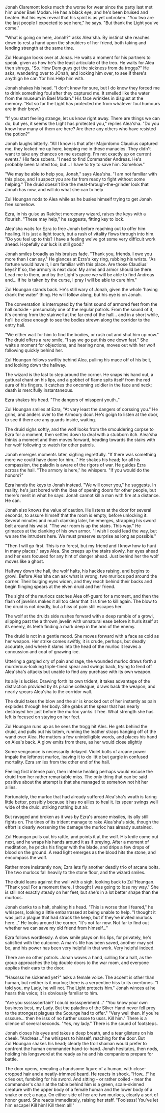 Jonah Claremont looks much the worse for wear since the party last met him under Bael Modan. He has a black eye, and he's been bruised and beaten. But his eyes reveal that his spirit is as yet unbroken. "You two are the last people I expected to see here," he says. "But thank the Light you've come."

"What is going on here, Jonah?" asks Alea'sha. By instinct she reaches down to rest a hand upon the shoulders of her friend, both taking and lending strength at the same time.

Zul'Houngan looks over at Jonas. He waits a moment for his partners to speak, given as how he's the least articulate of the treo. He waits for Alea then shrugs, "So. How Dem guys get the sickness from da troggs?" He asks, wandering over to JOnah, and looking him over, to see if there's anythign he can 'for him.Help him with.

Jonah shakes his head. "I don't know for sure, but I do know they forced me to drink something foul after they captured me. It smelled like the water from the museum in Bael Modan." His face wrinkles in disgust at the memory. "But so far the Light has protected me from whatever foul humours are in their brew."

"If you start feeling strange, let us know right away. There are things we can do, but yes, it seems the Light has protected you," replies Alea'sha. "Do you know how many of them are here? Are there any others who have resisted the potion?"

Jonah laughs bitterly. "All I know is that after Majordomo Claudius captured me, they locked me up here, keeping me in these manacles. They didn't want to take any chances on me escaping. I'm not exactly up on current events." His face sobers. "I need to find Commander Andreas. He's probably been tainted too, but... I have to try to save him. Somehow."

"We may be able to help you, Jonah," says Alea'sha. "I am not familiar with this place, and I suspect you are far from ready to fight without some helping." The druid doesn't like the meat-through-the-grinder look that Jonah has now, and will do what she can to help.

Zul'Houngan nods to Alea while as he busies himself trying to get Jonah free somehow.

Ezra, in his guise as Ratchet mercenary wizard, raises the keys with a flourish. "These may help," he suggests, fitting key to lock.

Alea'sha waits for Ezra to free Jonah before reaching out to offer him healing. It is just a light touch, but a rush of vitality flows through into him. "Do you feel up to this? I have a feeling we've got some very difficult work ahead. Hopefully our luck is still good."

Jonah smiles broadly as his bruises fade. "Thank you, friends. I owe you more than I can say." He glances at Ezra's key ring, rubbing his wrists. "As fortune would have it, I _am_ familiar with this place. Are those Claudius' keys? If so, the armory is next door. My arms and armor should be there. Lead me to them, and by the Light's grace we will be able to find Andreas and... if he is taken by the curse, I pray I will be able to cure him."

Zul'Houngan stands back. He's still wary of Jonah, given the whole 'having drank the water' thing. He will follow along, but his eye is on Jonah.

The conversation is interrupted by the faint sound of armored feet from the hall outside - presumably one of the regular patrols. From the sound of it, it's coming from the stairwell at the far end of the hall... and in a short while, he'll be close enough to see the bodies strewn along the corridor to the entry hall.

"We either wait for him to find the bodies, or rush out and shut him up now." The druid offers a rare smile, "I say we go put this one down fast." She waits a moment for objections, and hearing none, moves out with her wolf following quickly behind her.

Zul'Houngan follows swiflty behind Alea, pulling his mace off of his belt, and looking down the hallway.

The wizard is the last to step around the corner. He snaps his hand out, a guttural chant on his lips, and a gobbet of flame spits itself from the red aura of his fingers. It catches the oncoming soldier in the face and neck; death is mercifully instantaneous.

Ezra shakes his head. "The dangers of misspent youth.."

Zul'Houngan smiles at Ezra, "At vary least the dangers of corssing you." He grins, and anders over to the Armoury door. He's goign to listen at the door, to see if there are any guards inside, waiting.

The druid sighs softly, and the wolf looks from the smouldering corpse to Ezra for a moment, then settles down to deal with a stubborn itch. Alea'sha thinks a moment and then moves forward, heading towards the stairs with her wolf following to watch for other patrols.

Jonah emerges moments later, sighing regretfully. "If there was something more we could have done for him..." He shakes his head; for all his compassion, the paladin is aware of the rigors of war. He guides Ezra across the hall. "The armory is here," he whispers. "If you would do the honors?"

Ezra hands the keys to Jonah instead. "We will cover you," he suggests. In reality, he's just bored with the idea of opening doors for other people, but there's merit in what he says: Jonah cannot kill a man with fire at a distance. He can.

Jonah also knows the value of caution. He listens at the door for several seconds, to assure himself that the room is empty, before unlocking it. Several minutes and much clanking later, he emerges, strapping his sword belt around his waist. "The war room is up the stairs. This way." He grimaces at the clanking of his own armor. "I wish I could lead the way, but we are the intruders here. We must preserve surprise as long as possible."

"Then I will go first. This is no forest, but my friend and I know how to hunt in many places," says Alea. She creeps up the stairs slowly, her eyes ahead and her ears focused for any hint of danger ahead. Just behind her the wolf moves like a ghost.

Halfway down the hall, the wolf halts, his hackles raising, and begins to growl. Before Alea'sha can ask what is wrong, two murlocs pad around the corner. Their bulging eyes widen, and they reach behind their backs and begin flinging spears at the elven druid and her friend.

The sight of the murlocs catches Alea off-guard for a moment, and then the flash of javelins makes it all too clear that it is time to kill again. The blow to the druid is not deadly, but a hiss of pain still escapes her.

The wolf at the druids side rushes forward with a deep rumble of a growl, slipping past the a thrown javelin with unnatural ease before it hurls itself at its enemy, its teeth finding a mark deep in the arm of the enemy.

The druid is not in a gentle mood. She moves forward with a face as cold as her weapon. Her strike comes swiftly, it is crude, perhaps, but deadly accurate, and where it slams into the head of the murloc it leaves a concussion and coat of gnawing ice.

Uttering a gargled cry of pain and rage, the wounded murloc draws forth a murderous-looking triple-tined spear and swings back, trying to fend off Alea'sha's attacks but unable to find any purchase with its own weapon.

Its ally is luckier. Drawing forth its own trident, it takes advantage of the distraction provided by its piscine colleague, draws back the weapon, and nearly spears Alea'sha to the corridor wall.

The druid takes the blow and the air is knocked out of her instantly as pain explodes through her body. She grabs at the spear that has nearly destroyed her just before the murloc yanks it free. What strength she has left is focused on staying on her feet.

Zul'Houngan runs up as he sees the trogg hit Ales. He gets behind the druid, and pulls out his totem, running the leather straps hanging off of the wand over Alea. He mutters a few unintelligible words, and places his hand on Alea's back. A glow emits from there, as her would close slightly

Some vengeance is necessarily delayed. Violet bolts of arcane power impale the leftmost murloc, leaving it to do little but gurgle in confused mortality. Ezra smiles from the other end of the hall.

Feeling first intense pain, then intense healing perhaps would excuse the druid from her rather remarkable miss. The only thing that can be said positive about the attempt is that she managed to somehow not hit her allies.

Fortunately, the murloc that had already suffered Alea'sha's wrath is faring little better, possibly because it has no allies to heal it. Its spear swings well wide of the druid, striking nothing but air.

But ravaged and broken as it was by Ezra's arcane missiles, its ally still fights on. The tines of its trident manage to rake Alea'sha's side, though the effort is clearly worsening the damage the murloc has already sustained.

Zul'Houngan pulls out his rattle, and points it at the wolf. His knife come out next, and he wraps his hands around it as if preying. After a moment of meditation, he pricks his finger with the blade, and drips a few drops of blood on the ground. A read light emerges as the blood hits the stone, and encompass the wolf.

Rather more insistently now, Ezra lets fly another deadly trio of arcane bolts. The two murlocs fall heavily to the stone floor, and the wizard smiles.

The druid leans against the wall with a sigh, looking back to Zul'Houngan. "Thank you! For a moment there, I thought I was going to lose my way." She is still not exactly steady on her feet, but she's in a lot better shape than the murlocs.

Jonah clanks to a halt, shaking his head. "This is worse than I feared," he whispers, looking a little embarrassed at being unable to help. "I thought it was just a plague that had struck the keep, but if they've invited murlocs here..." He looks around the corner. "It's not far now. Not far to find out whether we can save my old friend from himself..."

Ezra follows wordlessly. A slow smile plays on his lips, for privately, he's satisfied with the outcome. A man's life has been saved, another may yet be, and his power has been very helpful in that work. Very helpful indeed.

There are no other patrols. Jonah waves a hand, calling for a halt, as the group approaches the big double doors to the war room, and everyone applies their ears to the door.

"Hasssss he sickened yet?" asks a female voice. The accent is other than human, but neither is it murloc; there is a serpentine hiss to its overtones. "I told you, my Lady, he will not. The Light protects him." Jonah winces at he hears this voice; it is obviously familiar to him.

"Are you sssssscertain? I could exsssperiment..." "You know your own business best, my Lady. But the paladins of the Silver Hand never fell prey to the strongest plagues the Scourge had to offer." "Very well then. If you're ssssure... then he isss of no further ussse to usss. Kill him." There is a silence of several seconds. "Yes, my lady." There is the sound of footsteps.

Jonah closes his eyes and takes a deep breath, and a tear glistens on his cheek. "Andreas..." he whispers to himself, reaching for the door. But Zul'Houngan shakes his head; clearly the troll shaman would prefer to confront the human commander hand-to-hand. Jonah hesitates, then nods, holding his longsword at the ready as he and his companions prepare for battle.

The door opens, revealing a handsome figure of a human, with close-cropped hair and a neatly-trimmed beard. He reacts in shock. "How...!" he cries out, fumbling for his sword. And sitting - or rather coiled - near the commander's chair at the table behind him is a green, scale-skinned creature with the upper body of a female human and the lower body of a snake or eel; a naga. On either side of her are two murlocs, clearly a sort of honor guard. She reacts immediately, raising her staff. "Foolssss! You've let him escape! Kill him! Kill them all!"